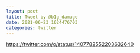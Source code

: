 ```yaml
--- 
layout: post 
title: Tweet by @b1g_damage 
date: 2021-06-23 1624476703 
categories: twitter 
--- 
```

https://twitter.com/o/status/1407782552203632640